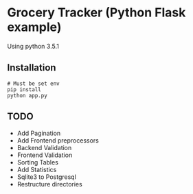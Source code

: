 # Grocery Tracker (Python Flask example)

Using python 3.5.1

## Installation
```
# Must be set env 
pip install
python app.py
```


## TODO
- Add Pagination
- Add Frontend preprocessors
- Backend Validation 
- Frontend Validation 
- Sorting Tables
- Add Statistics
- Sqlite3 to Postgresql 
- Restructure directories

